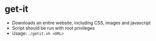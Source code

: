 # get-it
- Downloads an entire website, including CSS, images and javascript
- Script should be run with root privileges 
- Usage:  ```./getit.sh <URL>```


